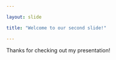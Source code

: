 ```yaml
---

layout: slide

title: "Welcome to our second slide!"

---
```


Thanks for checking out my presentation!
